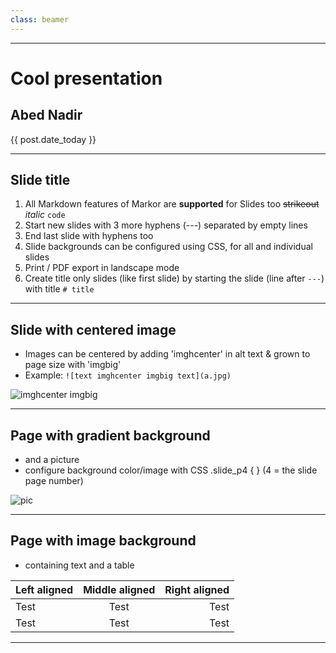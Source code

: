 ```yaml
---
class: beamer
---
```


-----------------
# Cool presentation

## Abed Nadir

{{ post.date_today }}

<!-- Overall slide design -->
<style>
.slide {
background:url() no-repeat center center fixed; background-size: cover;
}
.slide_type_title {
background: slategrey;
}
</style>

-----------------

## Slide title


1. All Markdown features of Markor are **supported** for Slides too ~~strikeout~~ _italic_ `code`
2. Start new slides with 3 more hyphens (---) separated by empty lines
3. End last slide with hyphens too
4. Slide backgrounds can be configured using CSS, for all and individual slides
5. Print / PDF export in landscape mode
6. Create title only slides (like first slide) by starting the slide (line after `---`) with title `# title`


-----------------
## Slide with centered image
* Images can be centered by adding 'imghcenter' in alt text & grown to page size with 'imgbig'
* Example: `![text imghcenter imgbig text](a.jpg)`

![imghcenter imgbig](file:///android_asset/img/flowerfield.jpg)




-----------------
## Page with gradient background
* and a picture
* configure background color/image with CSS .slide_p4 { } (4 = the slide page number)

![pic](file:///android_asset/img/flowerfield.jpg)


<style> .slide_p4 { background: linear-gradient(to bottom, #11998e, #38ef7d); } </style>

-----------------
## Page with image background
* containing text and a table

| Left aligned | Middle aligned | Right aligned |
| :------------------- | :----------------------: | --------------------: |
| Test               | Test                    | Test                |
| Test               | Test                    | Test                |



<style> 
.slide_p5 { background: url('file:///android_asset/img/schindelpattern.jpg') no-repeat center center fixed; background-size: cover; }
.slide_p5 > .slide_body > * { color: black; }
</style>

-----------------

